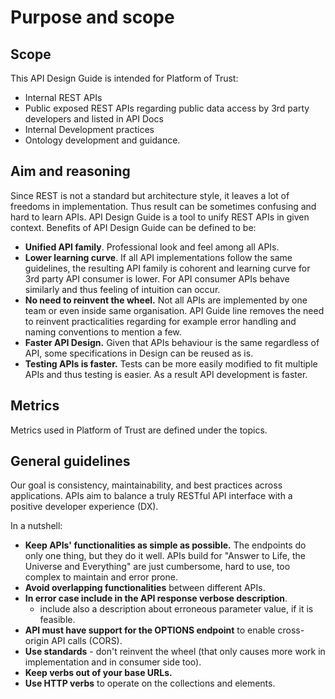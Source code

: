 # Purpose and scope

## Scope

This API Design Guide is intended for Platform of Trust: 

* Internal REST APIs 
* Public exposed REST APIs regarding public data access by 3rd party developers and listed in API Docs 
* Internal Development practices
* Ontology development and guidance. 

## Aim and reasoning

Since REST is not a standard but architecture style, it leaves a lot of freedoms in implementation. Thus result can be sometimes confusing and hard to learn APIs. API Design Guide is a tool to unify REST APIs in given context. Benefits of API Design Guide can be defined to be: 

* **Unified API family**. Professional look and feel among all APIs. 
* **Lower learning curve**. If all API implementations follow the same guidelines, the resulting API family is cohorent and learning curve for 3rd party API consumer is lower. For API consumer APIs behave similarly and thus feeling of intuition can occur. 
* **No need to reinvent the wheel.** Not all APIs are implemented by one team or even inside same organisation. API Guide line removes the need to reinvent practicalities regarding for example error handling and naming conventions to mention a few. 
* **Faster API Design.** Given that APIs behaviour is the same regardless of API, some specifications in Design can be reused as is. 
* **Testing APIs is faster.** Tests can be more easily modified to fit multiple APIs and thus testing is easier. As a result API development is faster. 

## Metrics 

Metrics used in Platform of Trust are defined under the topics. 

## General guidelines

Our goal is consistency, maintainability, and best practices across applications. APIs aim to balance a truly RESTful API interface with a positive developer experience \(DX\).

In a nutshell:

* **Keep APIs' functionalities as simple as possible.** The endpoints do only one thing, but they do it well. APIs build for "Answer to Life, the Universe and Everything" are just cumbersome, hard to use, too complex to maintain and error prone. 
* **Avoid overlapping functionalities** between different APIs.
* **In error case include in the API response verbose description**.
  * include also a description about erroneous parameter value, if it is feasible.
* **API must have support for the OPTIONS endpoint** to enable cross-origin API calls \(CORS\). 
* **Use standards** - don't reinvent the wheel \(that only causes more work in implementation and in consumer side too\). 
* **Keep verbs out of your base URLs.**
* **Use HTTP verbs** to operate on the collections and elements.

